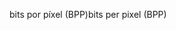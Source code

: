 <span data-ttu-id="f496b-101">bits por píxel (BPP)</span><span class="sxs-lookup"><span data-stu-id="f496b-101">bits per pixel (BPP)</span></span>